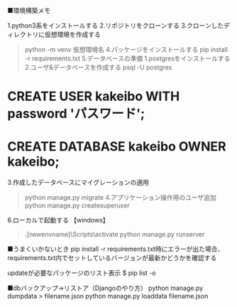 ■環境構築メモ

1.python3系をインストールする
2.リポジトリをクローンする
3.クローンしたディレクトリに仮想環境を作成する
  > python -m venv 仮想環境名
4.パッケージをインストールする
  > pip install -r requirements.txt
5.データベースの準備
 1.postgresをインストールする
 2.ユーザ&データベースを作成する
  > psql -U postgres
  # CREATE USER kakeibo WITH password 'パスワード';
  # CREATE DATABASE kakeibo OWNER kakeibo;
 3.作成したデータベースにマイグレーションの適用
  > python manage.py migrate
 4.アプリケーション操作用のユーザ追加
  > python manage.py createsuperuser

6.ローカルで起動する
  【windows】
  > .\[newenvname]\Scripts\activate
  > python manage.py runserver


■うまくいかないとき
pip install -r requirements.txt時にエラーが出た場合、
requirements.txt内でセットしているバージョンが最新かどうかを確認する

updateが必要なパッケージのリスト表示
$ pip list -o


■dbバックアップ→リストア（Djangoのやり方）
python manage.py dumpdata > filename.json
python manage.py loaddata filename.json
